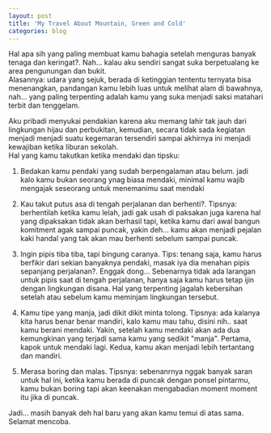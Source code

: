```yaml
---
layout: post
title: 'My Travel About Mountain, Green and Cold'
categories: blog
---
```


Hal apa sih yang paling membuat kamu bahagia setelah menguras banyak tenaga dan keringat?. Nah... kalau aku sendiri sangat suka berpetualang ke area pengunungan dan bukit.
<br/>
Alasannya: udara yang sejuk, berada di ketinggian tententu ternyata bisa menenangkan, pandangan kamu lebih luas untuk melihat alam di bawahnya, nah... yang paling terpenting adalah kamu yang suka menjadi saksi matahari terbit dan tenggelam. 
<br/>

Aku pribadi menyukai pendakian karena aku memang lahir tak jauh dari lingkungan hijau dan perbukitan, kemudian, secara tidak sada kegiatan menjadi menjadi suatu kegemaran tersendiri sampai akhirnya ini menjadi kewajiban ketika liburan sekolah. 
<br>
Hal yang kamu takutkan ketika mendaki dan tipsku:
1. Bedakan kamu pendaki yang sudah berpengalaman atau belum. jadi kalo kamu bukan seorang ynag biasa mendaki, minimal kamu wajib
mengajak seseorang untuk menemanimu saat mendaki

2. Kau takut putus asa di tengah perjalanan dan berhenti?. Tipsnya: berhentilah ketika kamu lelah, jadi gak usah di paksakan juga karena hal yang dipaksakan tidak akan berhasil
tapi, ketika kamu dari awal bangun komitment agak sampai puncak, yakin deh... kamu akan menjadi pejalan kaki handal yang tak akan mau berhenti sebelum sampai puncak. 

3. Ingin pipis tiba tiba, tapi bingung caranya. Tips: tenang saja, kamu harus berfikir dari sekian banyaknya pendaki, masak iya dia menahan pipis sepanjang perjalanan?. Enggak dong... 
Sebenarnya tidak ada larangan untuk pipis saat di tengah perjalanan, hanya saja kamu harus tetap ijin dengan lingkungan disana. Hal yang terpenting jagalah kebersihan setelah atau sebelum kamu meminjam lingkungan tersebut.

4. Kamu tipe yang manja, jadi dikit dikit minta tolong. Tipsnya: ada kalanya kita harus benar benar mandiri, kalo kamu mau tahu, disini nih.. saat kamu berani mendaki. Yakin, setelah kamu mendaki akan ada dua kemungkinan yang terjadi sama kamu yang sedikit "manja". Pertama, kapok untuk mendaki lagi. Kedua, kamu akan menjadi lebih tertantang dan mandiri. 

5. Merasa boring dan malas. Tipsnya: sebenanrnya nggak banyak saran untuk hal ini, ketika kamu berada di puncak dengan ponsel pintarmu, kamu bukan boring tapi akan keenakan mengabadian moment moment itu jika di puncak. 

Jadi... masih banyak deh hal baru yang akan kamu temui di atas sama. Selamat mencoba. 
